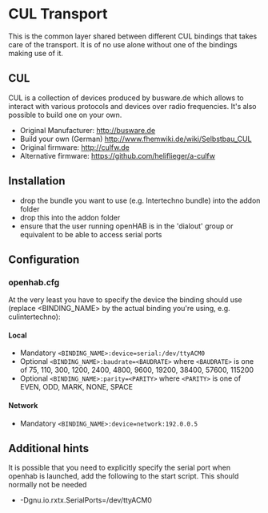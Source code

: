 # CUL Transport
This is the common layer shared between different CUL bindings that takes care of the transport. It is of no use alone without one of the bindings making use of it.

## CUL
CUL is a collection of devices produced by busware.de which allows to interact with various protocols and devices over radio frequencies. It's also possible to build one on your own.
- Original Manufacturer: http://busware.de
- Build your own (German) http://www.fhemwiki.de/wiki/Selbstbau_CUL
- Original firmware: http://culfw.de
- Alternative firmware: https://github.com/heliflieger/a-culfw

## Installation
- drop the bundle you want to use (e.g. Intertechno bundle) into the addon folder
- drop this into the addon folder
- ensure that the user running openHAB is in the 'dialout' group or equivalent to be able to access serial ports

## Configuration

### openhab.cfg

At the very least you have to specify the device the binding should use (replace <BINDING_NAME> by the actual binding you're using, e.g. culintertechno):

#### Local
- Mandatory `<BINDING_NAME>:device=serial:/dev/ttyACM0`
- Optional `<BINDING_NAME>:baudrate=<BAUDRATE>`
where `<BAUDRATE>` is one of 75, 110, 300, 1200, 2400, 4800, 9600, 19200, 38400, 57600, 115200
- Optional `<BINDING_NAME>:parity=<PARITY>`
where `<PARITY>` is one of EVEN, ODD, MARK, NONE, SPACE

#### Network
- Mandatory `<BINDING_NAME>:device=network:192.0.0.5`

## Additional hints
It is possible that you need to explicitly specify the serial port when openhab is launched, add the following to the start script. This should normally not be needed
- -Dgnu.io.rxtx.SerialPorts=/dev/ttyACM0